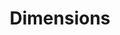 ---
bigquery: https://console.cloud.google.com/bigquery?p=covid-19-dimensions-ai&page=table&d=data&t=publications
contributors: Digital Science, https://www.digital-science.com/
cost: Free for personal, non-commercial use.
description: Dimensions contains more than 100 million publications, ranging from
  articles published in scholarly journals, books and book chapters, to preprints
  and conference proceedings. All publications are contextualized with linked data
  sets, funding, publications, patents, clinical trials, and policy documents. You
  can also view associated categories, funders, institutions, and researcher profiles.
documentation: https://docs.dimensions.ai/bigquery/index.html
last_edit: Mon, 04 Apr 2022 19:04:00 GMT
location: https://www.dimensions.ai/products/free/
maintained_by: Digital Science, https://www.digital-science.com/
schema_fields: '[''ipcr'', ''email_address'', ''family_count'', ''embargo_date'',
  ''funder_org_acronyms'', ''category_hra'', ''active_years'', ''publication_date'',
  ''funder_countries'', ''linkout'', ''issue'', ''clinical_trial_ids'', ''category_hrcs_rac'',
  ''categories'', ''acknowledgements'', ''description'', ''funding_usd'', ''aliases'',
  ''original_assignee'', ''phase'', ''doi'', ''original_assignee_countries'', ''authors'',
  ''conference'', ''funding_amount'', ''resulting_publication_ids'', ''publication_year'',
  ''funding_cny'', ''foa_number'', ''repository_url'', ''date'', ''funder_org_state_codes'',
  ''category_bra'', ''mesh_headings'', ''book_title'', ''category_sdg'', ''year'',
  ''brief_title'', ''acronyms'', ''created_date'', ''isbn'', ''altmetrics'', ''pages'',
  ''proceedings_title'', ''resulting_publication_doi'', ''open_access_categories_v2'',
  ''end_year'', ''original_abstract'', ''metrics'', ''granted_year'', ''filing_date'',
  ''date_print'', ''legal_status'', ''name'', ''status'', ''priority_year'', ''start_year'',
  ''funding_eur'', ''pmid'', ''parent_id'', ''original_assignee_orgs'', ''date_online'',
  ''research_org_state_names'', ''relationships'', ''editors'', ''jurisdiction'',
  ''mesh_terms'', ''date_inserted'', ''types'', ''filing_year'', ''assignee_orgs'',
  ''category_icrp_ct'', ''funding_gbp'', ''researcher_ids'', ''labels'', ''external_ids'',
  ''type'', ''kind'', ''source_id'', ''expiration_year'', ''current_assignee'', ''application_number'',
  ''category_rcdc'', ''funding_cad'', ''volume'', ''expiration_date'', ''date_modified'',
  ''acronym'', ''associated_publication_pmid'', ''original_title'', ''category_uoa'',
  ''date_imported_gbq'', ''category_icrp_cso'', ''patent_ids'', ''investigators'',
  ''publisher'', ''funder_orgs'', ''research_org_cities'', ''citation_string'', ''gender'',
  ''research_org_countries'', ''start_date'', ''category_for'', ''associated_publication_doi'',
  ''end_date'', ''funder_org_cities'', ''license'', ''priority_date'', ''wikipedia_url'',
  ''funding_jpy'', ''reference_ids'', ''eisbn'', ''grant_number'', ''assignee_countries'',
  ''filing_status'', ''family_members_ids'', ''subtitles'', ''inventor_names'', ''research_org_country_names'',
  ''interventions'', ''address'', ''arxiv_id'', ''book_series_title'', ''supporting_grant_ids'',
  ''funding_aud'', ''category_hrcs_hc'', ''date_normal'', ''granted_date'', ''legal_events'',
  ''cpc'', ''journal_lists'', ''conditions'', ''publication_ids'', ''pmcid'', ''cited_by_ids'',
  ''established'', ''concepts'', ''research_orgs'', ''funding_nzd'', ''citations_count'',
  ''registry'', ''associated_publication_arxiv_id'', ''family_id'', ''current_assignee_countries'',
  ''journal'', ''funding_currency'', ''funding_chf'', ''id'', ''funding_details'',
  ''funder_org'', ''associated_publication_id'', ''research_org_state_codes'', ''citations'',
  ''abstract'', ''research_org_city_names'', ''repository_id'', ''title'', ''associated_grant_ids'',
  ''funder_org_countries'', ''current_assignee_orgs'', ''language'', ''links'', ''repository_name'',
  ''open_access_categories'', ''organisation_details'']'
shortname: dimensions
tags:
- scholarly literature
- patents
- funding
- clinical trials
- academic profiles
terms_of_use: 'Use of both the Dimensions COVID-19 dataset and full Dimensions dataset
  are subject to the Dimensions Terms of use: https://www.dimensions.ai/policies-terms-legal '
title: Dimensions
uuid: dcff88bd-fe6b-4fdb-8159-809bf9d7bc1c
---
